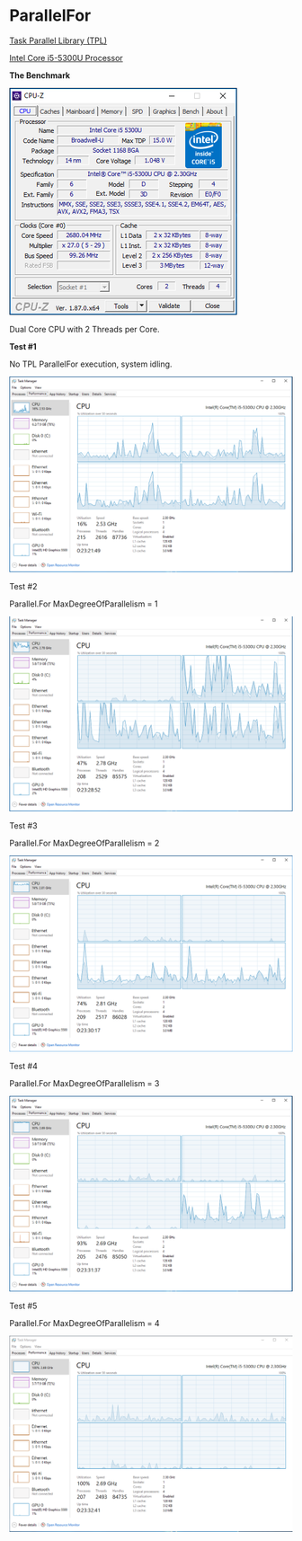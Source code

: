 # ParallelFor

[Task Parallel Library (TPL)](https://docs.microsoft.com/en-us/dotnet/standard/parallel-programming/task-parallel-library-tpl)

[Intel Core i5-5300U Processor](https://ark.intel.com/products/85213)

**The Benchmark**

![cpu](cpu.png)



Dual Core CPU with 2 Threads per Core.

**Test #1**

No TPL ParallelFor execution, system idling.

![0-parallelfor-thread-execution](0-parallelfor-thread-execution.PNG)



Test #2

Parallel.For MaxDegreeOfParallelism = 1

![1-parallelfor-thread-execution](1-parallelfor-thread-execution.PNG)

Test #3

Parallel.For MaxDegreeOfParallelism = 2

![2-parallelfor-thread-execution](2-parallelfor-thread-execution.PNG)



Test #4

Parallel.For MaxDegreeOfParallelism = 3

![3-parallelfor-thread-execution](3-parallelfor-thread-execution.PNG)

Test #5

Parallel.For MaxDegreeOfParallelism = 4

![4-parallelfor-thread-execution](4-parallelfor-thread-execution.PNG)